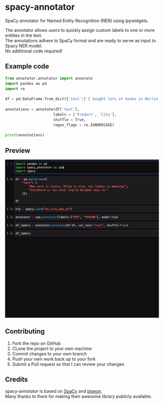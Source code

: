 # spacy-annotator
SpaCy annotator for Named Entity Recognition (NER) using ipywidgets.

The annotator allows users to quickly assign custom labels to one or more entities in the text.   
The annotations adhere to SpaCy format and are ready to serve as input to Spacy NER model.   
No additional code required!

## Example code
```python
from annotator.annotator import annotate
import pandas as pd
import re

df = pd.DataFrame.from_dict({'text':['I bought lots of books in Berlin.']})

annotations = annotate(df['text'],
                      labels = ['Product', 'City'],
                      shuffle = True,
                      regex_flags = re.IGNORECASE)

print(annotations)
```

## Preview
![spacy-annotator demo](demo/spacy-annotator_demo.gif)

## Contributing
1. Fork the repo on GitHub
2. CLone the project to your own machine
3. Commit changes to your own branch
4. Push your own work back up to your fork
5. Submit a Pull request so that I can review your changes

## Credits
spacy-annotator is based on [SpaCy](https://spacy.io/) and [pigeon](https://github.com/agermanidis/pigeon).   
Many thanks to them for making their awesome library publicly available.
